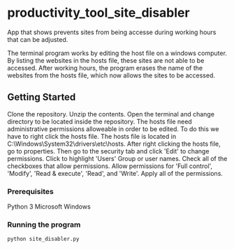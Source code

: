# productivity_tool_site_disabler

App that shows prevents sites from being accesse during working hours that can be adjusted.

The terminal program works by editing the host file on a windows computer. By listing the websites in the hosts file, these sites are not able to be accessed. After working hours, the program erases the name of the websites from the hosts file, which now allows the sites to be accessed.

## Getting Started

Clone the repository. Unzip the contents. Open the terminal and change directory to be located inside the repository. The hosts file need administrative permissions alloweable in order to be edited. To do this we have to right click the hosts file. The hosts file is located in C:\Windows\System32\drivers\etc\hosts. After right clicking the hosts file, go to properties. Then go to the security tab and click 'Edit' to change permissions. Click to highlight 'Users' Group or user names. Check all of the checkboxes that allow permissions. Allow permissions for 'Full control', 'Modify', 'Read & execute', 'Read', and 'Write'. Apply all of the permissions.

### Prerequisites

Python 3
Microsoft Windows

### Running the program

```
python site_disabler.py
```
